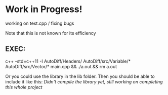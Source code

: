 # Work in Progress!

working on test.cpp / fixing bugs

Note that this is not known for its efficiency 


## EXEC: 
c++ -std=c++11 -I AutoDiff/Headers/ AutoDiff/src/Variable/* AutoDiff/src/Vector/* main.cpp && ./a.out && rm a.out

Or you could use the library in the lib folder. Then you should be able to include it like this:
*Didn't compile the library yet, still working on completing this whole project*